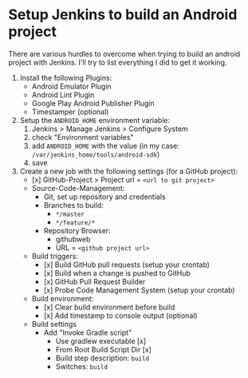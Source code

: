 # Setup Jenkins to build an Android project

There are various hurdles to overcome when trying to build an android project with Jenkins. I'll try to list everything I did to get it working.

1. Install the following Plugins:
   * Android Emulator Plugin
   * Android Lint Plugin
   * Google Play Android Publisher Plugin
   * Timestamper (optional)
2. Setup the `ANDROID_HOME` environment variable:
   1. Jenkins > Manage Jenkins > Configure System
   2. check "Environment variables"
   3. add `ANDROID_HOME` with the value (in my case: `/var/jenkins_home/tools/android-sdk`)
   4. save
3. Create a new job with the following settings (for a GitHub project):
   * \[x] GitHub-Project > Project url = `<url to git project>`
   * Source-Code-Management:
     + Git, set up repository and credentials
     + Branches to build:
       - `*/master`
       - `*/feature/*`
     + Repository Browser:
       - githubweb
       - URL = `<github project url>`
   * Build triggers:
     + \[x] Build GitHub pull requests (setup your crontab)
     + \[x] Build when a change is pushed to GitHub
     + \[x] GitHub Pull Request Builder
     + \[x] Probe Code Management System (setup your crontab)
   * Build environment:
     + \[x] Clear build environment before build
     + \[x] Add timestamp to console output (optional)
   * Build settings
     + Add "Invoke Gradle script"
       - Use gradlew executable \[x]
       - From Root Build Script Dir \[x]
       - Build step description: `build`
       - Switches: `build`

